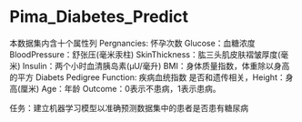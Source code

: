 # Pima_Diabetes_Predict
本数据集内含十个属性列
 Pergnancies: 怀孕次数
Glucose：血糖浓度
BloodPressure：舒张压(毫米汞柱)
SkinThickness：肱三头肌皮肤褶皱厚度(毫米)
Insulin：两个小时血清胰岛素(μU/毫升)
BMI：身体质量指数，体重除以身高的平方
Diabets Pedigree Function: 疾病血统指数
是否和遗传相关，Height：身高(厘米)
Age：年龄
Outcome：0表示不患病，1表示患病。

任务：建立机器学习模型以准确预测数据集中的患者是否患有糖尿病
